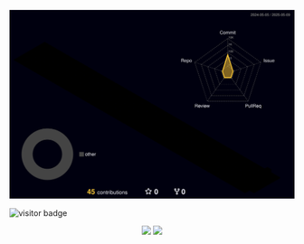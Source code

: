 ![Status](./profile-3d-contrib/profile-night-rainbow.svg) 

![visitor badge](https://visitor-badge.laobi.icu/badge?page_id=rn-prdsj&left_text=My%20Page%20Visitors)

<div align="center">

  <img src="https://github-readme-stats.vercel.app/api?username=rn-prdsj&show_icons=true&theme=transparent&hide_border=true&hide_title=true&include_all_commits=true&count_private=true" height="150" />

  <img src="https://github-readme-stats.vercel.app/api/top-langs/?username=rn-prdsj&layout=compact&hide_border=true&theme=transparent&border_radius=10&hide_title=true" height="150" />

</div>
